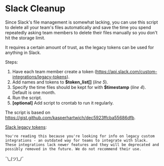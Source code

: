 # Slack Cleanup

Since Slack's file management is somewhat lacking, you can use this script to delete all your team's files automatically and save the time you spend repeatedly asking team members to delete their files manually so you don't hit the storage limit.

It requires a certain amount of trust, as the legacy tokens can be used for anything in Slack.

Steps:

1. Have each team member create a token (https://api.slack.com/custom-integrations/legacy-tokens).
2. Add names and tokens to **$token_list[]** (*line 5*).
3. Specify the time files should be kept for with **$timestamp** (*line 4*). Default is one month.
4. Run the script.
5. **[optional]** Add script to crontab to run it regularly.

The script is based on https://gist.github.com/kasperhartwich/dec5923ffcba55686dfb.

[Slack legacy tokens](https://api.slack.com/custom-integrations/legacy-tokens):

````plain
You're reading this because you're looking for info on legacy custom integrations - an outdated way for teams to integrate with Slack. These integrations lack newer features and they will be deprecated and possibly removed in the future. We do not recommend their use.
````

¯\\\_(ツ)_/¯